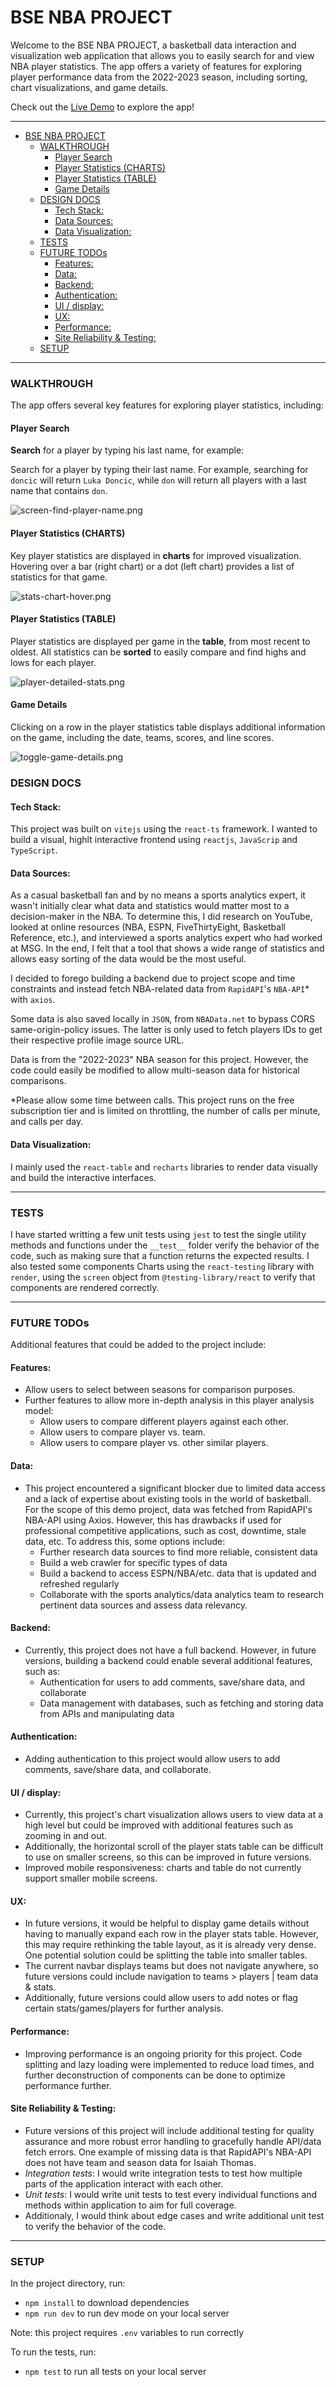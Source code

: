 # BSE NBA PROJECT

Welcome to the BSE NBA PROJECT, a basketball data interaction and visualization web application that allows you to easily search for and view NBA player statistics. The app offers a variety of features for exploring player performance data from the 2022-2023 season, including sorting, chart visualizations, and game details.

Check out the [Live Demo](https://nba-analysis.onrender.com/players/265) to explore the app!

---

- [BSE NBA PROJECT](#bse-nba-project)
    - [WALKTHROUGH](#walkthrough)
      - [Player Search](#player-search)
      - [Player Statistics (CHARTS)](#player-statistics-charts)
      - [Player Statistics (TABLE)](#player-statistics-table)
      - [Game Details](#game-details)
    - [DESIGN DOCS](#design-docs)
      - [Tech Stack:](#tech-stack)
      - [Data Sources:](#data-sources)
      - [Data Visualization:](#data-visualization)
    - [TESTS](#tests)
    - [FUTURE TODOs](#future-todos)
      - [Features:](#features)
      - [Data:](#data)
      - [Backend:](#backend)
      - [Authentication:](#authentication)
      - [UI / display:](#ui--display)
      - [UX:](#ux)
      - [Performance:](#performance)
      - [Site Reliability \& Testing:](#site-reliability--testing)
    - [SETUP](#setup)

---

### WALKTHROUGH

The app offers several key features for exploring player statistics, including:

#### Player Search
**Search** for a player by typing his last name, for example:

Search for a player by typing their last name. For example, searching for `doncic` will return `Luka Doncic`, while `don` will return all players with a last name that contains `don`.

![screen-find-player-name.png](screenshots/screen-find-player-name.png)

#### Player Statistics (CHARTS)
Key player statistics are displayed in **charts** for improved visualization. Hovering over a bar (right chart) or a dot (left chart) provides a list of statistics for that game.

![stats-chart-hover.png](screenshots/stats-chart-hover.png)

#### Player Statistics (TABLE)
Player statistics are displayed per game in the **table**, from most recent to oldest. All statistics can be **sorted** to easily compare and find highs and lows for each player.

![player-detailed-stats.png](screenshots/player-detailed-stats.png)

#### Game Details
Clicking on a row in the player statistics table displays additional information on the game, including the date, teams, scores, and line scores.

![toggle-game-details.png](screenshots/toggle-game-details.png)

### DESIGN DOCS

#### Tech Stack:
This project was built on `vitejs` using the `react-ts` framework.
I wanted to build a visual, highlt interactive frontend using `reactjs`, `JavaScrip` and `TypeScript`.

#### Data Sources:
As a casual basketball fan and by no means a sports analytics expert, it wasn't initially clear what data and statistics would matter most to a decision-maker in the NBA. To determine this, I did research on YouTube, looked at online resources (NBA, ESPN, FiveThirtyEight, Basketball Reference, etc.), and interviewed a sports analytics expert who had worked at MSG. In the end, I felt that a tool that shows a wide range of statistics and allows easy sorting of the data would be the most useful.

I decided to forego building a backend due to project scope and time constraints and instead fetch NBA-related data from `RapidAPI`'s `NBA-API`* with `axios`.

Some data is also saved locally in `JSON`, from `NBAData.net` to bypass CORS same-origin-policy issues. The latter is only used to fetch players IDs to get their respective profile image source URL.

Data is from the "2022-2023" NBA season for this project. However, the code could easily be modified to allow multi-season data for historical comparisons.

*Please allow some time between calls. This project runs on the free subscription tier and is limited on throttling, the number of calls per minute, and calls per day.

#### Data Visualization:
I mainly used the `react-table` and `recharts` libraries to render data visually and build the interactive interfaces.

---

### TESTS
I have started writting a few unit tests using `jest` to test the single utility methods and functions under the `__test__` folder verify the behavior of the code, such as making sure that a function returns the expected results. I also tested some components Charts using the `react-testing` library with `render`, using the `screen` object from `@testing-library/react` to verify that components are rendered correctly.

---

### FUTURE TODOs

Additional features that could be added to the project include:

#### Features:
- Allow users to select between seasons for comparison purposes.
- Further features to allow more in-depth analysis in this player analysis model:
  - Allow users to compare different players against each other.
  - Allow users to compare player vs. team.
  - Allow users to compare player vs. other similar players.

#### Data:
- This project encountered a significant blocker due to limited data access and a lack of expertise about existing tools in the world of basketball. For the scope of this demo project, data was fetched from RapidAPI's NBA-API using Axios. However, this has drawbacks if used for professional competitive applications, such as cost, downtime, stale data, etc. To address this, some options include:
  - Further research data sources to find more reliable, consistent data
  - Build a web crawler for specific types of data
  - Build a backend to access ESPN/NBA/etc. data that is updated and refreshed regularly
  - Collaborate with the sports analytics/data analytics team to research pertinent data sources and assess data relevancy.

#### Backend:
- Currently, this project does not have a full backend. However, in future versions, building a backend could enable several additional features, such as:
  - Authentication for users to add comments, save/share data, and collaborate
  - Data management with databases, such as fetching and storing data from APIs and manipulating data

#### Authentication:
- Adding authentication to this project would allow users to add comments, save/share data, and collaborate.

#### UI / display:
- Currently, this project's chart visualization allows users to view data at a high level but could be improved with additional features such as zooming in and out.
- Additionally, the horizontal scroll of the player stats table can be difficult to use on smaller screens, so this can be improved in future versions.
- Improved mobile responsiveness: charts and table do not currently support smaller mobile screens.

#### UX:
- In future versions, it would be helpful to display game details without having to manually expand each row in the player stats table. However, this may require rethinking the table layout, as it is already very dense. One potential solution could be splitting the table into smaller tables.
- The current navbar displays teams but does not navigate anywhere, so future versions could include navigation to teams > players | team data & stats.
- Additionally, future versions could allow users to add notes or flag certain stats/games/players for further analysis.

#### Performance:
- Improving performance is an ongoing priority for this project. Code splitting and lazy loading were implemented to reduce load times, and further deconstruction of components can be done to optimize performance further.

#### Site Reliability & Testing:
- Future versions of this project will include additional testing for quality assurance and more robust error handling to gracefully handle API/data fetch errors. One example of missing data is that RapidAPI's NBA-API does not have team and season data for Isaiah Thomas.
- *Integration tests*: I would write integration tests to test how multiple parts of the application interact with each other.
- *Unit tests*: I would write unit tests to test every individual functions and methods within application to aim for full coverage.
- Additionaly, I would think about edge cases and write additional unit test to verify the behavior of the code.

---

### SETUP
In the project directory, run:

- `npm install` to download dependencies
- `npm run dev` to run dev mode on your local server

Note: this project requires `.env` variables to run correctly

To run the tests, run:

- `npm test` to run all tests on your local server

